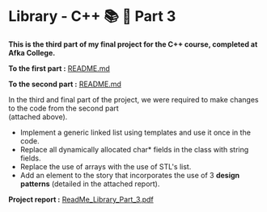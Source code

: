 # Library - C++ 📚 📖 Part 3
**This is the third part of my final project for the C++ course, completed at Afka College.**

**To the first part :**  [README.md](https://github.com/orikatz99/Taxi_Company-/blob/main/README.md)

**To the second part :**  [README.md](https://github.com/orikatz99/Library/blob/main/README.md)

In the third and final part of the project, we were required to make changes to the code from the second part  
(attached above).
- Implement a generic linked list using templates and use it once in the code.
- Replace all dynamically allocated char* fields in the class with string fields.
- Replace the use of arrays with the use of STL's list.
- Add an element to the story that incorporates the use of 3 **design patterns** (detailed in the attached report).

**Project report :**  [ReadMe_Library_Part_3.pdf](https://github.com/orikatz99/Final-Library/blob/main/ReadMe_Library_Part_3.pdf)


